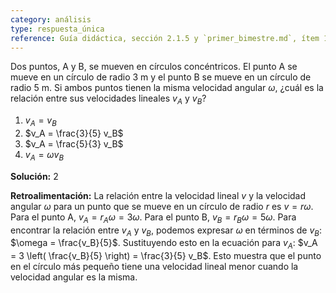 ```yaml
---
category: análisis
type: respuesta_única
reference: Guía didáctica, sección 2.1.5 y `primer_bimestre.md`, ítem 10
---
```


Dos puntos, A y B, se mueven en círculos concéntricos. El punto A se mueve en un círculo de radio 3 m y el punto B se mueve en un círculo de radio 5 m. Si ambos puntos tienen la misma velocidad angular $\omega$, ¿cuál es la relación entre sus velocidades lineales $v_A$ y $v_B$?

1. $v_A = v_B$
2. $v_A = \frac{3}{5} v_B$
3. $v_A = \frac{5}{3} v_B$
4. $v_A = \omega v_B$

**Solución:** 2

**Retroalimentación:** La relación entre la velocidad lineal $v$ y la velocidad angular $\omega$ para un punto que se mueve en un círculo de radio $r$ es $v = r\omega$. Para el punto A, $v_A = r_A \omega = 3\omega$. Para el punto B, $v_B = r_B \omega = 5\omega$. Para encontrar la relación entre $v_A$ y $v_B$, podemos expresar $\omega$ en términos de $v_B$: $\omega = \frac{v_B}{5}$. Sustituyendo esto en la ecuación para $v_A$: $v_A = 3 \left( \frac{v_B}{5} \right) = \frac{3}{5} v_B$. Esto muestra que el punto en el círculo más pequeño tiene una velocidad lineal menor cuando la velocidad angular es la misma. 
